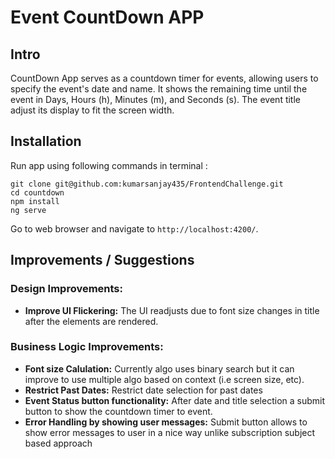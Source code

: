 # Event CountDown APP

## Intro

CountDown App serves as a countdown timer for events, allowing users to specify the event's date 
and name. It shows the remaining time until the event in Days, Hours (h), Minutes (m), and Seconds (s).
The event title adjust its display to fit the screen width.

## Installation

Run app using following commands in terminal :
```
git clone git@github.com:kumarsanjay435/FrontendChallenge.git
cd countdown
npm install
ng serve

```
Go to web browser and navigate to `http://localhost:4200/`.


## Improvements / Suggestions

### Design Improvements:
- **Improve UI Flickering:** The UI readjusts due to font size
  changes in title after the elements are rendered.

### Business Logic Improvements:
- **Font size Calulation:** Currently algo uses binary search but it can improve to use multiple algo based on context (i.e screen size, etc).
- **Restrict Past Dates:** Restrict date selection for past dates
- **Event Status button functionality:** After date and title selection a submit button to show the countdown timer to event.
- **Error Handling by showing user messages:** Submit button allows to show error messages to user in a nice way unlike subscription subject based approach 

